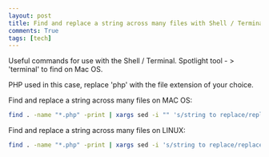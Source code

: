 ```yaml
---
layout: post
title: Find and replace a string across many files with Shell / Terminal
comments: True
tags: [tech]
---
```


Useful commands for use with the Shell / Terminal. Spotlight tool - > 'terminal' to find on Mac OS.

PHP used in this case, replace 'php' with the file extension of your choice.

Find and replace a string across many files on MAC OS:
``` bash
find . -name "*.php" -print | xargs sed -i "" 's/string to replace/replacement string/g'
```
Find and replace a string across many files on LINUX:
``` bash
find . -name "*.php" -print | xargs sed -i 's/string to replace/replacement string/g'
```
